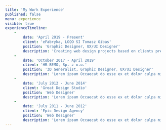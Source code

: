 ```yaml
---
title: 'My Work Experience'
published: false
menu: experience
visible: true
experienceTimeline:
    -
        date: 'April 2019 - Present'
        client: 'eFabryka, LOQO SI Tomasz Gibas'
        position: 'Graphic Designer, UX/UI Designer'
        description: 'Creating web design projects based on clients preferations. Movie editing, directing. UX/UI design of web applications. Building websites on Drupal 8 CMS and Grav with Gantry5 framework.'
    -
        date: 'October 2017 - April 2019'
        client: 'HR BEMO, Sp. z o.o.'
        position: '3D Generalist, Graphic Designer, UX/UI Designer'
        description: 'Lorem ipsum Occaecat do esse ex et dolor culpa nisi ex in magna consectetur nisi cupidatat laboris esse eiusmod deserunt aute do quis velit esse sed Ut proident cupidatat nulla esse cillum laborum occaecat nostrud sit dolor incididunt amet est occaecat nisi incididunt.'
    -
        date: 'July 2012 - June 2014'
        client: 'Great Design Studio'
        position: 'Web Designer'
        description: 'Lorem ipsum Occaecat do esse ex et dolor culpa nisi ex in magna consectetur nisi cupidatat laboris esse eiusmod deserunt aute do quis velit esse sed Ut proident cupidatat nulla esse cillum laborum occaecat nostrud sit dolor incididunt amet est occaecat nisi.'
    -
        date: 'July 2011 - June 2012'
        client: 'Epic Design Agency'
        position: 'Web Designer'
        description: 'Lorem ipsum Occaecat do esse ex et dolor culpa nisi ex in magna consectetur nisi cupidatat laboris esse eiusmod deserunt aute do quis velit esse sed Ut proident cupidatat nulla esse cillum laborum occaecat nostrud sit dolor incididunt amet est occaecat nisi incididunt.'
---
```


